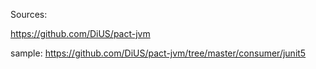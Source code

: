 Sources:

https://github.com/DiUS/pact-jvm


sample:
https://github.com/DiUS/pact-jvm/tree/master/consumer/junit5

